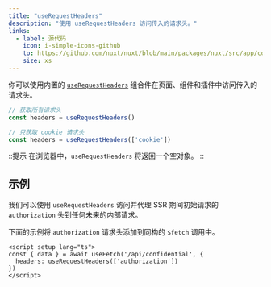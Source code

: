 ```yaml
---
title: "useRequestHeaders"
description: "使用 useRequestHeaders 访问传入的请求头。"
links:
  - label: 源代码
    icon: i-simple-icons-github
    to: https://github.com/nuxt/nuxt/blob/main/packages/nuxt/src/app/composables/ssr.ts
    size: xs
---
```


你可以使用内置的 [`useRequestHeaders`](/docs/api/composables/use-request-headers) 组合件在页面、组件和插件中访问传入的请求头。

```js
// 获取所有请求头
const headers = useRequestHeaders()

// 只获取 cookie 请求头
const headers = useRequestHeaders(['cookie'])
```

::提示
在浏览器中，`useRequestHeaders` 将返回一个空对象。
::

## 示例

我们可以使用 `useRequestHeaders` 访问并代理 SSR 期间初始请求的 `authorization` 头到任何未来的内部请求。

下面的示例将 `authorization` 请求头添加到同构的 `$fetch` 调用中。

```vue [pages/some-page.vue]
<script setup lang="ts">
const { data } = await useFetch('/api/confidential', {
  headers: useRequestHeaders(['authorization'])
})
</script>
```

